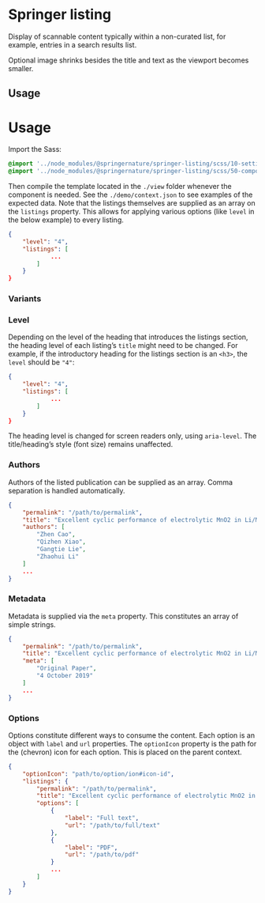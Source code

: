 # Springer listing

Display of scannable content typically within a non-curated list, for example, entries in a search results list.

Optional image shrinks besides the title and text as the viewport becomes smaller.

## Usage

# Usage

Import the Sass:

```scss
@import '../node_modules/@springernature/springer-listing/scss/10-settings/listing';
@import '../node_modules/@springernature/springer-listing/scss/50-components/listing';
```

Then compile the template located in the `./view` folder whenever the component is needed. See the `./demo/context.json` to see examples of the expected data. Note that the listings themselves are supplied as an array on the `listings` property. This allows for applying various options (like `level` in the below example) to every listing.

```json
{
    "level": "4",
    "listings": [
            ...
        ]
    }
}
```

### Variants

### Level

Depending on the level of the heading that introduces the listings section, the heading level of each listing’s `title` might need to be changed. For example, if the introductory heading for the listings section is an `<h3>`, the `level` should be `"4"`:

```json
{
    "level": "4",
    "listings": [
            ...
        ]
    }
}
```

The heading level is changed for screen readers only, using `aria-level`. The title/heading’s style (font size) remains unaffected.

### Authors

Authors of the listed publication can be supplied as an array. Comma separation is handled automatically.

```json
{
    "permalink": "/path/to/permalink",
	"title": "Excellent cyclic performance of electrolytic MnO2 in Li/MnO2 rechargeable batteries",
    "authors": [
        "Zhen Cao",
        "Qizhen Xiao",
        "Gangtie Lie",
        "Zhaohui Li"
    ]
    ...
}
```

### Metadata

Metadata is supplied via the `meta` property. This constitutes an array of simple strings.

```json
{
    "permalink": "/path/to/permalink",
	"title": "Excellent cyclic performance of electrolytic MnO2 in Li/MnO2 rechargeable batteries",
    "meta": [
        "Original Paper",
        "4 October 2019"
    ]
    ...
}
```

### Options

Options constitute different ways to consume the content. Each option is an object with `label` and `url` properties. The `optionIcon` property is the path for the (chevron) icon for each option. This is placed on the parent context.

```json
{
    "optionIcon": "path/to/option/ion#icon-id",
    "listings": {
        "permalink": "/path/to/permalink",
        "title": "Excellent cyclic performance of electrolytic MnO2 in Li/MnO2 rechargeable batteries",
        "options": [
            {
                "label": "Full text",
                "url": "/path/to/full/text"
            },
            {
                "label": "PDF",
                "url": "/path/to/pdf"
            }
            ...
        ]
    }
}
```
